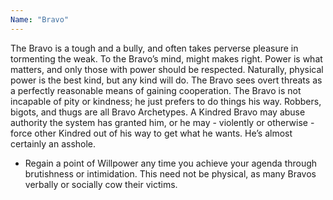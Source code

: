 ```yaml
---
Name: "Bravo"
---
```


The Bravo is a tough and a bully, and often takes perverse pleasure in tormenting the weak. To the Bravo’s mind, might makes right. Power is what matters, and only those with power should be respected. Naturally, physical power is the best kind, but any kind will do. The Bravo sees overt threats as a perfectly reasonable means of gaining cooperation. The Bravo is not incapable of pity or kindness; he just prefers to do things his way. Robbers, bigots, and thugs are all Bravo Archetypes. A Kindred Bravo may abuse authority the system has granted him, or he may - violently or otherwise - force other Kindred out of his way to get what he wants. He’s almost certainly an asshole.
 - Regain a point of Willpower any time you achieve your agenda through brutishness or intimidation. This need not be physical, as many Bravos verbally or socially cow their victims.